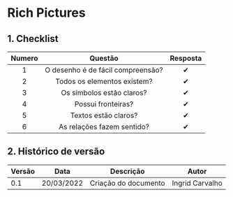 # Rich Pictures

## 1. Checklist

|Numero    | Questão                                                                        | Resposta |
| :------: | :----------------------------------------------------------------------------: |:-------: |
|    1     | O desenho é de fácil compreensão?                                              |     ✔    |
|    2     | Todos os elementos existem?                                                    |     ✔    |
|    3     | Os simbolos estão claros?                                                      |     ✔    |
|    4     | Possui fronteiras?                                                             |     ✔    |
|    5     | Textos estão claros?                                                           |     ✔    |
|    6     | As relações fazem sentido?                                                     |     ✔    |

## 2. Histórico de versão

| Versão | Data       | Descrição                                           | Autor           |
| ------ | ---------- | --------------------------------------------------- | ------------    |
| 0.1    | 20/03/2022 | Criação do documento                                | Ingrid Carvalho |
